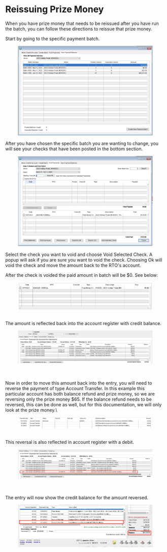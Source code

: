 # Reissuing Prize Money

When you have prize money that needs to be reissued after you have run the batch, you can follow these directions to reissue that prize money.&#x20;

Start by going to the specific payment batch.&#x20;

<figure><img src="../.gitbook/assets/image (46).png" alt=""><figcaption></figcaption></figure>

After you have chosen the specific batch you are wanting to change, you will see your checks that have been posted in the bottom section.&#x20;

<figure><img src="../.gitbook/assets/image (44).png" alt=""><figcaption></figcaption></figure>

Select the check you want to void and choose Void Selected Check. A popup will ask if you are sure you want to void the check. Choosing Ok will void the check and move the amount back to the RTO's account.&#x20;



After the check is voided the paid amount in batch will be $0. See below:

<figure><img src="../.gitbook/assets/image (40).png" alt=""><figcaption></figcaption></figure>

\
The amount is reflected back into the account register with credit balance.

<figure><img src="../.gitbook/assets/image (41).png" alt=""><figcaption></figcaption></figure>

\
\
Now in order to move this amount back into the entry, you will need to reverse the payment of type Account Transfer. In this example this particular account has both balance refund and prize money, so we are reversing only the prize money $65. If the balance refund needs to be reversed, this can be done as well, but for this documentation, we will only look at the prize money.\


<figure><img src="../.gitbook/assets/image (42).png" alt=""><figcaption></figcaption></figure>

\
This reversal is also reflected in account register with a debit.

<figure><img src="../.gitbook/assets/image (43).png" alt=""><figcaption></figcaption></figure>

\
\
The entry will now show the credit balance for the amount reversed.&#x20;

<figure><img src="../.gitbook/assets/image (47).png" alt=""><figcaption></figcaption></figure>

\
\
&#x20;
